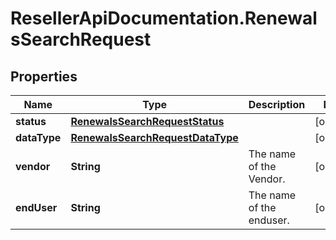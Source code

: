 # ResellerApiDocumentation.RenewalsSearchRequest

## Properties

Name | Type | Description | Notes
------------ | ------------- | ------------- | -------------
**status** | [**RenewalsSearchRequestStatus**](RenewalsSearchRequestStatus.md) |  | [optional] 
**dataType** | [**RenewalsSearchRequestDataType**](RenewalsSearchRequestDataType.md) |  | [optional] 
**vendor** | **String** | The name of the Vendor. | [optional] 
**endUser** | **String** | The name of the enduser.  | [optional] 


